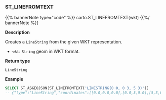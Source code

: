### ST_LINEFROMTEXT
{{% bannerNote type="code" %}}
carto.ST_LINEFROMTEXT(wkt)
{{%/ bannerNote %}}

**Description**

Creates a `LineString` from the given WKT representation.

* `wkt`: `String` geom in WKT format.

**Return type**

`LineString`

**Example**

```sql
SELECT ST_ASGEOJSON(ST_LINEFROMTEXT('LINESTRING(0 0, 0 3, 5 3)'))
-- {"type":"LineString","coordinates":[[0.0,0.0,0.0],[0.0,3,0.0],[5,3,0.0]]}
```